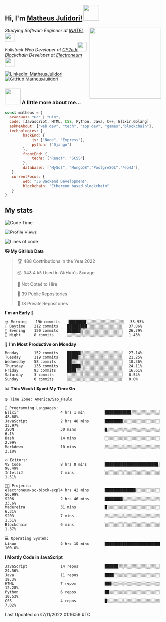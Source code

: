 <h2> Hi, I'm <a href="https://matheusjulidori.github.io" target="_blank">Matheus Julidori!</a> <img src="https://media.giphy.com/media/12oufCB0MyZ1Go/giphy.gif" width="50"></h2>
<img align='right' src="https://media.giphy.com/media/3oKIPnAiaMCws8nOsE/giphy.gif" width="230" height="auto">
<p><em>Studying Software Enginner at <a href="http://www.inatel.br" target="_blank">INATEL</a><img src="https://media.giphy.com/media/fYSnHlufseco8Fh93Z/giphy.gif" width="30"></br>
  Fullstack Web Developer at <a href="http://www.cp2ejr.com.br" target="_blank">CP2eJr</a><img src="https://media.giphy.com/media/WUlplcMpOCEmTGBtBW/giphy.gif" width="30"></br>
  Blockchain Developer at <a href="https://www.electroneum.com" target="_blank">Electroneum</a><img src="https://media.giphy.com/media/WUlplcMpOCEmTGBtBW/giphy.gif" width="30"> 
</em></p>

[![Linkedin: MatheusJulidori](https://img.shields.io/badge/-MatheusJulidori-blue?style=flat-square&logo=Linkedin&logoColor=white&link=https://www.linkedin.com/in/MatheusJulidori/)](https://www.linkedin.com/in/MatheusJulidori/)
[![GitHub MatheusJulidori](https://img.shields.io/github/followers/matheusjulidori?label=follow&style=social)](https://github.com/MatheusJulidori)


### <img src="https://media.giphy.com/media/VgCDAzcKvsR6OM0uWg/giphy.gif" width="50"> A little more about me...  

```javascript
const matheus = {
  pronouns: "He" | "Him",
  code: [Javascript, HTML, CSS, Python, Java, C++, Elixir,Golang],
  askMeAbout: ["web dev", "tech", "app dev", "games","blockchain"],
  technologies: {
        backEnd: {
            js: ["Node", "Express"],
            python: ["Django"]
        },
        frontEnd: {
            techs: ["React", "SCSS"]
        },
        databases: ["MySql", "MongoDB","PostgreSQL","Neo4J"],
   },
   currentFocus: {
        web: "JS Backend Development",
        blockchain: "Ethereum based blockchain"
   }
}
```
<h2>My stats</h2>

<!--START_SECTION:waka-->
![Code Time](http://img.shields.io/badge/Code%20Time-231%20hrs%2055%20mins-blue)

![Profile Views](http://img.shields.io/badge/Profile%20Views-0-blue)

![Lines of code](https://img.shields.io/badge/From%20Hello%20World%20I%27ve%20Written-667%20Thousand%20lines%20of%20code-blue)

**🐱 My GitHub Data** 

> 🏆 488 Contributions in the Year 2022
 > 
> 📦 343.4 kB Used in GitHub's Storage 
 > 
> 🚫 Not Opted to Hire
 > 
> 📜 39 Public Repositories 
 > 
> 🔑 18 Private Repositories  
 > 
**I'm an Early 🐤** 

```text
🌞 Morning    190 commits    ████████░░░░░░░░░░░░░░░░░   33.93% 
🌆 Daytime    212 commits    █████████░░░░░░░░░░░░░░░░   37.86% 
🌃 Evening    150 commits    ██████░░░░░░░░░░░░░░░░░░░   26.79% 
🌙 Night      8 commits      ░░░░░░░░░░░░░░░░░░░░░░░░░   1.43%

```
📅 **I'm Most Productive on Monday** 

```text
Monday       152 commits    ██████░░░░░░░░░░░░░░░░░░░   27.14% 
Tuesday      119 commits    █████░░░░░░░░░░░░░░░░░░░░   21.25% 
Wednesday    58 commits     ██░░░░░░░░░░░░░░░░░░░░░░░   10.36% 
Thursday     135 commits    ██████░░░░░░░░░░░░░░░░░░░   24.11% 
Friday       93 commits     ████░░░░░░░░░░░░░░░░░░░░░   16.61% 
Saturday     3 commits      ░░░░░░░░░░░░░░░░░░░░░░░░░   0.54% 
Sunday       0 commits      ░░░░░░░░░░░░░░░░░░░░░░░░░   0.0%

```


📊 **This Week I Spent My Time On** 

```text
⌚︎ Time Zone: America/Sao_Paulo

💬 Programming Languages: 
Elixir                   4 hrs 1 min         ████████████░░░░░░░░░░░░░   48.68% 
JavaScript               2 hrs 48 mins       ████████░░░░░░░░░░░░░░░░░   33.97% 
JSON                     30 mins             █░░░░░░░░░░░░░░░░░░░░░░░░   6.1% 
Bash                     14 mins             ░░░░░░░░░░░░░░░░░░░░░░░░░   2.99% 
Markdown                 10 mins             ░░░░░░░░░░░░░░░░░░░░░░░░░   2.18%

🔥 Editors: 
VS Code                  8 hrs 8 mins        ████████████████████████░   98.49% 
IntelliJ                 7 mins              ░░░░░░░░░░░░░░░░░░░░░░░░░   1.51%

🐱‍💻 Projects: 
electroneum-sc-block-expl4 hrs 42 mins       ██████████████░░░░░░░░░░░   56.99% 
S206                     2 hrs 46 mins       ████████░░░░░░░░░░░░░░░░░   33.6% 
Madereira                31 mins             █░░░░░░░░░░░░░░░░░░░░░░░░   6.31% 
S203                     7 mins              ░░░░░░░░░░░░░░░░░░░░░░░░░   1.51% 
Blockchain               6 mins              ░░░░░░░░░░░░░░░░░░░░░░░░░   1.37%

💻 Operating System: 
Linux                    8 hrs 15 mins       █████████████████████████   100.0%

```

**I Mostly Code in JavaScript** 

```text
JavaScript               14 repos            ██████░░░░░░░░░░░░░░░░░░░   24.56% 
Java                     11 repos            ████░░░░░░░░░░░░░░░░░░░░░   19.3% 
HTML                     7 repos             ███░░░░░░░░░░░░░░░░░░░░░░   12.28% 
Python                   6 repos             ██░░░░░░░░░░░░░░░░░░░░░░░   10.53% 
CSS                      4 repos             █░░░░░░░░░░░░░░░░░░░░░░░░   7.02%

```



 Last Updated on 07/11/2022 01:16:59 UTC
<!--END_SECTION:waka-->
